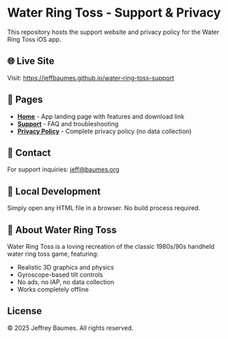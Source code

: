 # Water Ring Toss - Support & Privacy

This repository hosts the support website and privacy policy for the Water Ring Toss iOS app.

## 🌐 Live Site

Visit: https://jeffbaumes.github.io/water-ring-toss-support

## 📄 Pages

- **[Home](index.html)** - App landing page with features and download link
- **[Support](support.html)** - FAQ and troubleshooting
- **[Privacy Policy](privacy.html)** - Complete privacy policy (no data collection)

## 📧 Contact

For support inquiries: jeff@baumes.org

## 🔧 Local Development

Simply open any HTML file in a browser. No build process required.

## 📱 About Water Ring Toss

Water Ring Toss is a loving recreation of the classic 1980s/90s handheld water ring toss game, featuring:
- Realistic 3D graphics and physics
- Gyroscope-based tilt controls
- No ads, no IAP, no data collection
- Works completely offline

## License

© 2025 Jeffrey Baumes. All rights reserved.
